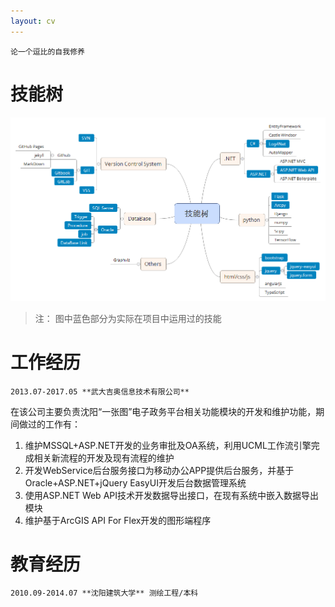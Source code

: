 ```yaml
---
layout: cv
---
```



```
论一个逗比的自我修养
```

# 技能树

![技能树](images/cv/技能树.png)

> 注： 图中蓝色部分为实际在项目中运用过的技能

# 工作经历

```
2013.07-2017.05 **武大吉奥信息技术有限公司**
```
  
在该公司主要负责沈阳“一张图”电子政务平台相关功能模块的开发和维护功能，期间做过的工作有：
1. 维护MSSQL+ASP.NET开发的业务审批及OA系统，利用UCML工作流引擎完成相关新流程的开发及现有流程的维护
2. 开发WebService后台服务接口为移动办公APP提供后台服务，并基于Oracle+ASP.NET+jQuery EasyUI开发后台数据管理系统
3. 使用ASP.NET Web API技术开发数据导出接口，在现有系统中嵌入数据导出模块
4. 维护基于ArcGIS API For Flex开发的图形端程序

# 教育经历

```
2010.09-2014.07 **沈阳建筑大学** 测绘工程/本科
```
